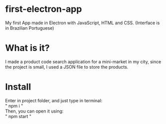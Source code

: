 # first-electron-app
My first App made in Electron with JavaScript, HTML and CSS. (Interface is in Brazilian Portuguese)

# What is it?
I made a product code search application for a mini-market in my city, since the project is small, I used a JSON file to store the products.
# Install
Enter in project folder, and just type in terminal:  
" npm i "  
Then, you can open it using:  
" npm start "
